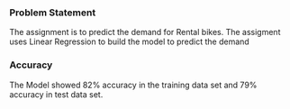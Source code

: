 ### Problem Statement

The assignment is to predict the demand for Rental bikes.
The assigment uses Linear Regression to build the model to predict the demand

### Accuracy

The Model showed 82% accuracy in the training data set and 79% accuracy in test data set.